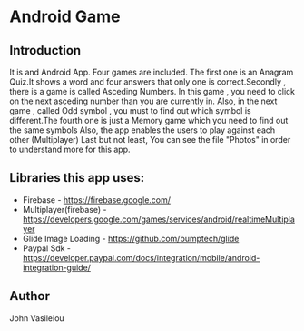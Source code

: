 # Android Game

## Introduction
It is and Android App. Four games are included. The first one is an Anagram Quiz.It shows a word and four answers that only one is correct.Secondly , there is a game is called Asceding Numbers. In this game , you need to click on the next asceding number than you are currently in. Also, in the next game , called Odd symbol , you must to find out which symbol is different.The fourth one is just a Memory game which you need to find out the same symbols
Also, the app enables the users to play against each other (Multiplayer)
Last but not least, You can see the file "Photos" in order to understand more for this app.


## Libraries this app uses:
+ Firebase - https://firebase.google.com/
+ Multiplayer(firebase) - https://developers.google.com/games/services/android/realtimeMultiplayer
+ Glide Image Loading - https://github.com/bumptech/glide
+ Paypal Sdk - https://developer.paypal.com/docs/integration/mobile/android-integration-guide/


## Author     
John Vasileiou



